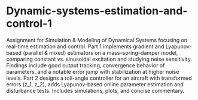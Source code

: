 # Dynamic-systems-estimation-and-control-1
Assignment for Simulation & Modeling of Dynamical Systems focusing on real-time estimation and control. 
Part 1 implements gradient and Lyapunov-based (parallel & mixed) estimators on a mass–spring–damper model, comparing constant vs. sinusoidal excitation and studying noise sensitivity.  Findings include good output tracking, convergence behavior of parameters, and a notable error jump with stabilization at higher noise levels. 
Part 2 designs a roll-angle controller for an aircraft with transformed errors (z_1, z_2), adds Lyapunov-based online parameter estimation and disturbance tests.  Includes simulations, plots, and concise commentary. 


